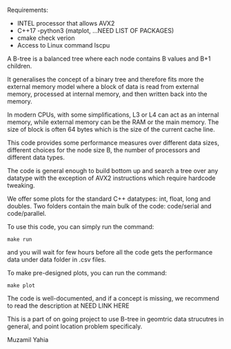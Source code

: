 Requirements:
- INTEL processor that allows AVX2
- C++17
-python3 (matplot, ...NEED LIST OF PACKAGES)
- cmake check verion
- Access to Linux command lscpu

A B-tree is a balanced tree where each node contains B values and B+1 children. 

It generalises the concept of a binary tree and therefore fits more the external memory model where a block of data is read from external memory, 
processed at internal memory, and then written back into the memory.

In modern CPUs, with some simplifications, L3 or L4 can act as an internal memory, while external memory can be the RAM or the main memory.
The size of block is often 64 bytes which is the size of the current cache line.

This code provides some performance measures over different data sizes, different choices for the node size B, the number of processors and different data types. 

The code is general enough to build bottom up and search a tree over any datatype with the exception of AVX2 instructions which require hardcode tweaking.

We offer some plots for the standard C++ datatypes: int, float, long and doubles. Two folders contain the main bulk of the code: code/serial and code/parallel.

To use this code, you can simply run the command: 

```
make run
```

and you will wait for few hours before all the code gets the performance data under data folder in .csv files.

To make pre-designed plots, you can run the command:

```
make plot
```

The code is well-documented, and if a concept is missing, we recommend to read the description at NEED LINK HERE

This is a part of on going project to use B-tree in geomtric data strucutres in general, and point location problem specificaly. 

Muzamil Yahia
